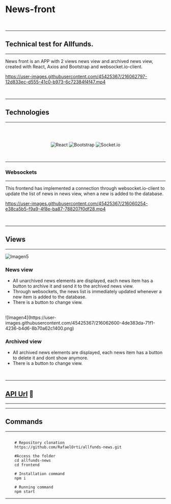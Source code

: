 



# News-front

<br/>

---
## Technical test for Allfunds.
---


News front is an APP with 2 views news view and archived news view, created with React, Axios and Bootstrap and websocket.io-client. 





https://user-images.githubusercontent.com/45425367/216062797-12d833ec-d555-41c0-b973-6c72384f4f47.mp4




<br/>



---
## **Technologies**
---

<div align="center">

<br/>
<br/>

![React](https://img.shields.io/badge/react-%2320232a.svg?style=for-the-badge&logo=react&logoColor=%2361DAFB)
![Bootstrap](https://img.shields.io/badge/bootstrap-%23563D7C.svg?style=for-the-badge&logo=bootstrap&logoColor=white)
![Socket.io](https://img.shields.io/badge/Socket.io-black?style=for-the-badge&logo=socket.io&badgeColor=010101)

<br/>

</div>

---
### **Websockets**
---

This frontend has implemented a connection through websocket.io-client to update the list of news in news view, when a new is added to the database. 

https://user-images.githubusercontent.com/45425367/216060254-e38ca5b5-f9a9-4f8e-ba87-788207f0df28.mp4


<br/>

---
## Views
---

![Imagen5](https://user-images.githubusercontent.com/45425367/216062591-b972d20c-4a42-432a-a932-b7d46ed6d488.png)


### News view



- All unarchived news elements are displayed, each news item has a button to archive it and send it to the archived news view.
- Through websockets, the news list is immediately updated whenever a new item is added to the database.
- There is a button to change view.

<br/>
![Imagen4](https://user-images.githubusercontent.com/45425367/216062600-4de383da-71f1-4236-b4d6-8b70a62c1400.png)

### Archived view


- All archived news elements are displayed, each news item has a button to delete it and dont show anymore.
- There is a button to change view.

<br/>



---
## [API Url](https://news-api-allfunds.onrender.com/) 🔗
---


---
## Commands
---
```shell
   
    # Repository clonation
    https://github.com/RafaelOrti/allfunds-news.git

    #Access the folder
    cd allfunds-news
    cd frontend

    # Installation command
    npm i

    # Running command
    npm start

```
---
<br/>


